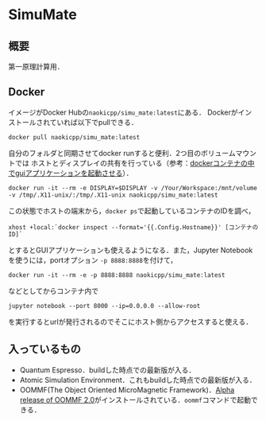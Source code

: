 # SimuMate
## 概要
第一原理計算用．
## Docker
イメージがDocker Hubの`naokicpp/simu_mate:latest`にある．
Dockerがインストールされていれば以下でpullできる．
```shell
docker pull naokicpp/simu_mate:latest
```
自分のフォルダと同期させてdocker runすると便利．2つ目のボリュームマウントでは
ホストとディスプレイの共有を行っている（参考：[dockerコンテナの中でguiアプリケーションを起動させる](https://unskilled.site/docker%E3%82%B3%E3%83%B3%E3%83%86%E3%83%8A%E3%81%AE%E4%B8%AD%E3%81%A7gui%E3%82%A2%E3%83%97%E3%83%AA%E3%82%B1%E3%83%BC%E3%82%B7%E3%83%A7%E3%83%B3%E3%82%92%E8%B5%B7%E5%8B%95%E3%81%95%E3%81%9B%E3%82%8B/)）．
```
docker run -it --rm -e DISPLAY=$DISPLAY -v /Your/Workspace:/mnt/volume -v /tmp/.X11-unix/:/tmp/.X11-unix naokicpp/simu_mate:latest
```
この状態でホストの端末から，`docker ps`で起動しているコンテナのIDを調べ，
```
xhost +local:`docker inspect --format='{{.Config.Hostname}}' [コンテナのID]`
```
とするとGUIアプリケーションも使えるようになる．また，Jupyter Notebookを使うには，portオプション
`-p 8888:8888`を付けて，
```
docker run -it --rm -e -p 8888:8888 naokicpp/simu_mate:latest
```
などとしてからコンテナ内で
```
jupyter notebook --port 8000 --ip=0.0.0.0 --allow-root
```
を実行するとurlが発行されるのでそこにホスト側からアクセスすると使える．
## 入っているもの
- Quantum Espresso．buildした時点での最新版が入る．
- Atomic Simulation Environment．これもbuildした時点での最新版が入る．
- OOMMF(The Object Oriented MicroMagnetic Framework)．[Alpha release of OOMMF 2.0](https://math.nist.gov/oommf/software-20.html)がインストールされている．`oommf`コマンドで起動できる．

